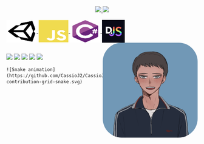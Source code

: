 <div align="center">
  <a href="https://github.com/CassioJ2">
  <img height="48%" src="https://github-readme-stats.vercel.app/api?username=CassioJ2&show_icons=true&theme=tokyonight&include_all_commits=true&count_private=true"/>
  <img height="48%" src="https://github-readme-stats.vercel.app/api/top-langs/?username=CassioJ2&layout=compact&langs_count=7&theme=tokyonight"/>
</div>

<div style="display: inline_block"><br>
  <img align="center" alt="Cassio-Unity" height="60" width="80" src="icons/unity.svg">
  <img align="center" alt="Cassio-Js" height="60" width="80" src="https://raw.githubusercontent.com/devicons/devicon/master/icons/javascript/javascript-plain.svg">
  <img align="center" alt="Cassio-Csharp" height="60" width="80" src="https://raw.githubusercontent.com/devicons/devicon/master/icons/csharp/csharp-original.svg">
  <img align="center" alt="Cassio-Djs" height="60" width="60" src="icons/26492485.png">
  
  <img align="right" alt="Cassio-pic" height="250" style="border-radius:50px;" src="icons/image_maker_42ba86d1d6c729f9642054d6284bf9dcb0b6ac06.png">
</div>

</div>

##

</div>

<div> 


  <a href="https://instagram.com/almeidacassio02" target="_blank"><img src="https://img.shields.io/badge/-Instagram-%23E4405F?style=for-the-badge&logo=instagram&logoColor=black" target="_blank"></a>
 	<a href="https://www.twitch.tv/synceapenas" target="_blank"><img src="https://img.shields.io/badge/Twitch-9146FF?style=for-the-badge&logo=twitch&logoColor=white" target="_blank"></a>
 <a href="https://discord.gg/AEBkQMV2jM" target="_blank"><img src="https://img.shields.io/badge/Discord-7289DA?style=for-the-badge&logo=discord&logoColor=white" target="_blank"></a> 
  <a href = "mailto:cassiojoao02@gmail.com"><img src="https://img.shields.io/badge/-Gmail-%23333?style=for-the-badge&logo=gmail&logoColor=white" target="_blank"></a>
  <a href="https://www.linkedin.com/in/cássio-almeida-765578228/" target="_blank"><img src="https://img.shields.io/badge/-LinkedIn-%230077B5?style=for-the-badge&logo=linkedin&logoColor=white" target="_blank"></a> 
  
  <div>
  
    ![Snake animation](https://github.com/CassioJ2/CassioJ2/blob/output/github-contribution-grid-snake.svg)
    
 

